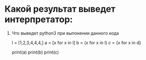 
Какой результат выведет интерпретатор:
=========================================

1. Что выведет python3 при выпонении данного кода


    l = [1,2,3,4,4,4,]
    a = [x for x in l]
    b = (x for x in l)
    c = {x for x in d}

    print(a)
    print(b)
    print(c)

